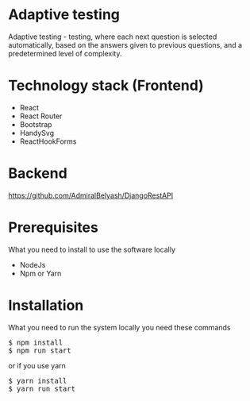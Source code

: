 # Adaptive testing
Adaptive testing - testing, where each next question is selected automatically, based on the answers given to previous questions, and a predetermined level of complexity.

# Technology stack (Frontend)
<ul>
<li>React</li>
<li>React Router</li>
<li>Bootstrap</li>
<li>HandySvg</li>
<li>ReactHookForms</li>
</ul>

# Backend
https://github.com/AdmiralBelyash/DjangoRestAPI

# Prerequisites
What you need to install to use the software locally
<ul>
  <li>NodeJs</li>
  <li>Npm or Yarn</li>
</ul>

# Installation
What you need to run the system locally you need these commands
<pre>
$ npm install
$ npm run start
</pre>
or if you use yarn
<pre>
$ yarn install
$ yarn run start
</pre>
